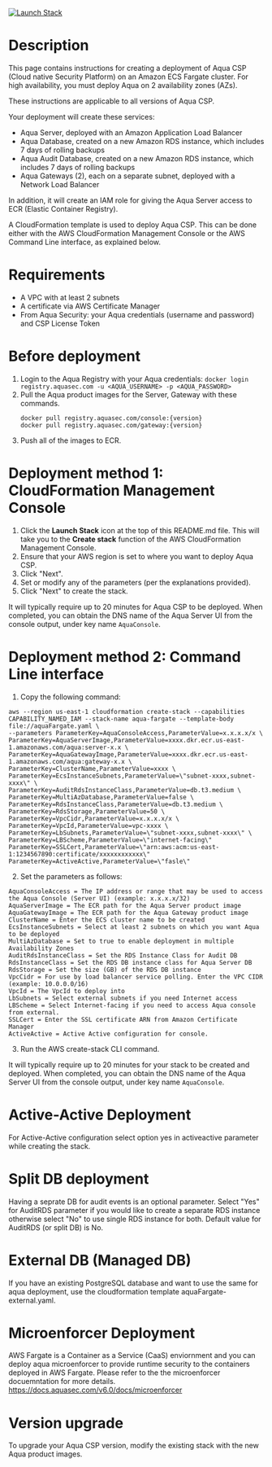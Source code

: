 [![Launch Stack](https://s3.amazonaws.com/cloudformation-examples/cloudformation-launch-stack.png)](https://console.aws.amazon.com/cloudformation/home?#/stacks/new?stackName=aqua-ecs&templateURL=https://s3.amazonaws.com/aqua-security-public/6.0/aquaFargate.yaml)

# Description

This page contains instructions for creating a deployment of Aqua CSP (Cloud native Security Platform) on an Amazon ECS Fargate cluster. 
For high availability, you must deploy Aqua on 2 availability zones (AZs).

These instructions are applicable to all versions of Aqua CSP.

Your deployment will create these services:
 - Aqua Server, deployed with an Amazon Application Load Balancer
 - Aqua Database, created on a new Amazon RDS instance, which includes 7 days of rolling backups
 - Aqua Audit Database, created on a new Amazon RDS instance, which includes 7 days of rolling backups
 - Aqua Gateways (2), each on a separate subnet, deployed with a Network Load Balancer  

In addition, it will create an IAM role for giving the Aqua Server access to ECR (Elastic Container Registry).

A CloudFormation template is used to deploy Aqua CSP. This can be done either with the AWS CloudFormation Management Console or the AWS Command Line interface, as explained below.

# Requirements
 
 - A VPC with at least 2 subnets
 - A certificate via AWS Certificate Manager
 - From Aqua Security: your Aqua credentials (username and password) and CSP License Token

# Before deployment

1. Login to the Aqua Registry with your Aqua credentials:
   `docker login registry.aquasec.com -u <AQUA_USERNAME> -p <AQUA_PASSWORD>`
2. Pull the Aqua product images for the Server, Gateway with these commands. 
   ```
   docker pull registry.aquasec.com/console:{version} 
   docker pull registry.aquasec.com/gateway:{version} 
   ```
3. Push all of the images to ECR.

# Deployment method 1: CloudFormation Management Console

 1. Click the <b>Launch Stack</b> icon at the top of this README.md file. This will take you to the <b>Create stack</b> function of the AWS CloudFormation Management Console.
 2. Ensure that your AWS region is set to where you want to deploy Aqua CSP.
 3. Click "Next".
 4. Set or modify any of the parameters (per the explanations provided).
 5. Click "Next" to create the stack.

It will typically require up to 20 minutes for Aqua CSP to be deployed.
When completed, you can obtain the DNS name of the Aqua Server UI from the console output, under key name `AquaConsole`.

# Deployment method 2: Command Line interface

1. Copy the following command:
```
aws --region us-east-1 cloudformation create-stack --capabilities CAPABILITY_NAMED_IAM --stack-name aqua-fargate --template-body file://aquaFargate.yaml \
--parameters ParameterKey=AquaConsoleAccess,ParameterValue=x.x.x.x/x \
ParameterKey=AquaServerImage,ParameterValue=xxxx.dkr.ecr.us-east-1.amazonaws.com/aqua:server-x.x \
ParameterKey=AquaGatewayImage,ParameterValue=xxxx.dkr.ecr.us-east-1.amazonaws.com/aqua:gateway-x.x \
ParameterKey=ClusterName,ParameterValue=xxxx \
ParameterKey=EcsInstanceSubnets,ParameterValue=\"subnet-xxxx,subnet-xxxx\" \
ParameterKey=AuditRdsInstanceClass,ParameterValue=db.t3.medium \
ParameterKey=MultiAzDatabase,ParameterValue=false \
ParameterKey=RdsInstanceClass,ParameterValue=db.t3.medium \
ParameterKey=RdsStorage,ParameterValue=50 \
ParameterKey=VpcCidr,ParameterValue=x.x.x.x/x \
ParameterKey=VpcId,ParameterValue=vpc-xxxx \
ParameterKey=LbSubnets,ParameterValue=\"subnet-xxxx,subnet-xxxx\" \
ParameterKey=LBScheme,ParameterValue=\"internet-facing\" 
ParameterKey=SSLCert,ParameterValue=\"arn:aws:acm:us-east-1:1234567890:certificate/xxxxxxxxxxxx\"
ParameterKey=ActiveActive,ParameterValue=\"fasle\"
```  
2. Set the parameters as follows:
```
AquaConsoleAccess = The IP address or range that may be used to access the Aqua Console (Server UI) (example: x.x.x.x/32)  
AquaServerImage = The ECR path for the Aqua Server product image 
AquaGatewayImage = The ECR path for the Aqua Gateway product image 
ClusterName = Enter the ECS cluster name to be created
EcsInstanceSubnets = Select at least 2 subnets on which you want Aqua to be deployed   
MultiAzDatabase = Set to true to enable deployment in multiple Availability Zones
AuditRdsInstanceClass = Set the RDS Instance Class for Audit DB
RdsInstanceClass = Set the RDS DB instance class for Aqua Server DB
RdsStorage = Set the size (GB) of the RDS DB instance  
VpcCidr = For use by load balancer service polling. Enter the VPC CIDR (example: 10.0.0.0/16) 
VpcId = The VpcId to deploy into 
LbSubnets = Select external subnets if you need Internet access
LBScheme = Select Internet-facing if you need to access Aqua console from external.
SSLCert = Enter the SSL certificate ARN from Amazon Certificate Manager
ActiveActive = Active Active configuration for console.
```
3. Run the AWS create-stack CLI command.

It will typically require up to 20 minutes for your stack to be created and deployed.
When completed, you can obtain the DNS name of the Aqua Server UI from the console output, under key name `AquaConsole`.

# Active-Active Deployment
For Active-Active configuration select option yes in activeactive parameter while creating the stack.

# Split DB deployment

Having a seprate DB for audit events is an optional parameter. Select "Yes" for AuditRDS parameter if you would like to create a separate RDS instance otherwise select "No" to use single RDS instance for both. Default value for AuditRDS (or split DB) is No. 

# External DB (Managed DB) 

If you have an existing PostgreSQL database and want to use the same for aqua deployment, use the cloudformation template aquaFargate-external.yaml.

# Microenforcer Deployment 

AWS Fargate is a Container as a Service (CaaS) enviornment and you can deploy aqua microenforcer to provide runtime security to the containers deployed in AWS Fargate. Please refer to the the microenforcer docuemntation for more details. 
https://docs.aquasec.com/v6.0/docs/microenforcer

# Version upgrade

To upgrade your Aqua CSP version, modify the existing stack with the new Aqua product images.
